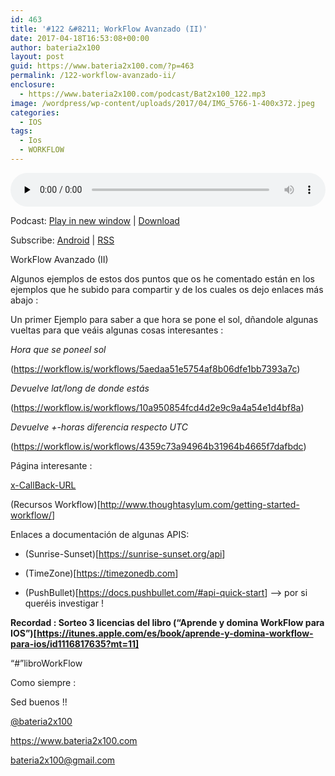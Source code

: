 ```yaml
---
id: 463
title: '#122 &#8211; WorkFlow Avanzado (II)'
date: 2017-04-18T16:53:08+00:00
author: bateria2x100
layout: post
guid: https://www.bateria2x100.com/?p=463
permalink: /122-workflow-avanzado-ii/
enclosure:
  - https://www.bateria2x100.com/podcast/Bat2x100_122.mp3
image: /wordpress/wp-content/uploads/2017/04/IMG_5766-1-400x372.jpeg
categories:
  - IOS
tags:
  - Ios
  - WORKFLOW
---
```

<div class="powerpress_player" id="powerpress_player_5971">
  <audio class="wp-audio-shortcode" id="audio-463-124" preload="none" style="width: 100%;" controls="controls"><source type="audio/mpeg" src="https://www.bateria2x100.com/podcast/Bat2x100_122.mp3?_=124" /><a href="https://www.bateria2x100.com/podcast/Bat2x100_122.mp3">https://www.bateria2x100.com/podcast/Bat2x100_122.mp3</a></audio>
</div>

<p class="powerpress_links powerpress_links_mp3">
  Podcast: <a href="https://www.bateria2x100.com/podcast/Bat2x100_122.mp3" class="powerpress_link_pinw" target="_blank" title="Play in new window" onclick="return powerpress_pinw('https://www.bateria2x100.com/?powerpress_pinw=463-podcast');" rel="nofollow">Play in new window</a> | <a href="https://www.bateria2x100.com/podcast/Bat2x100_122.mp3" class="powerpress_link_d" title="Download" rel="nofollow" download="Bat2x100_122.mp3">Download</a>
</p>

<p class="powerpress_links powerpress_subscribe_links">
  Subscribe: <a href="https://subscribeonandroid.com/www.bateria2x100.com/feed/podcast/" class="powerpress_link_subscribe powerpress_link_subscribe_android" title="Subscribe on Android" rel="nofollow">Android</a> | <a href="https://www.bateria2x100.com/feed/podcast/" class="powerpress_link_subscribe powerpress_link_subscribe_rss" title="Subscribe via RSS" rel="nofollow">RSS</a>
</p>

WorkFlow Avanzado (II)

Algunos ejemplos de estos dos puntos que os he comentado están en los ejemplos que he subido para compartir y de los cuales os dejo enlaces más abajo :

Un primer Ejemplo para saber a que hora se pone el sol, dñandole algunas vueltas para que veáis algunas cosas interesantes :

_Hora que se poneel sol_
  
(<https://workflow.is/workflows/5aedaa51e5754af8b06dfe1bb7393a7c>)

_Devuelve lat/long de donde estás_
  
(<https://workflow.is/workflows/10a950854fcd4d2e9c9a4a54e1d4bf8a>)

_Devuelve +-horas diferencia respecto UTC_
  
(<https://workflow.is/workflows/4359c73a94964b31964b4665f7dafbdc>)

Página interesante :

[x-CallBack-URL](http://x-callback-url.com/apps/)
  
(Recursos Workflow)[<http://www.thoughtasylum.com/getting-started-workflow/>]

Enlaces a documentación de algunas APIS:

  * (Sunrise-Sunset)[<https://sunrise-sunset.org/api>]
  * (TimeZone)[<https://timezonedb.com>]

  * (PushBullet)[<https://docs.pushbullet.com/#api-quick-start>] &#8211;> por si queréis investigar !

**Recordad : Sorteo 3 licencias del libro (&#8220;Aprende y domina WorkFlow para IOS&#8221;)[https://itunes.apple.com/es/book/aprende-y-domina-workflow-para-ios/id1116817635?mt=11]**
  
&#8220;#&#8221;libroWorkFlow

Como siempre :

Sed buenos !!

[@bateria2x100](https://Twitter.com/bateria2x100)
  
<https://www.bateria2x100.com>
  
[&#98;&#x61;&#116;&#x65;&#114;i&#x61;&#50;&#x78;&#49;&#x30;&#48;&#x40;&#103;&#x6d;&#97;&#x69;&#108;.&#x63;&#111;&#x6d;](&#109;a&#x69;&#108;&#x74;&#111;&#x3a;&#98;&#x61;&#116;&#x65;&#114;i&#x61;&#50;&#x78;&#49;&#x30;&#48;&#x40;&#103;&#x6d;&#97;&#x69;&#108;.&#x63;&#111;&#x6d;)